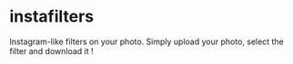 instafilters
============

Instagram-like filters on your photo. Simply upload your photo, select the filter and download it ! 

